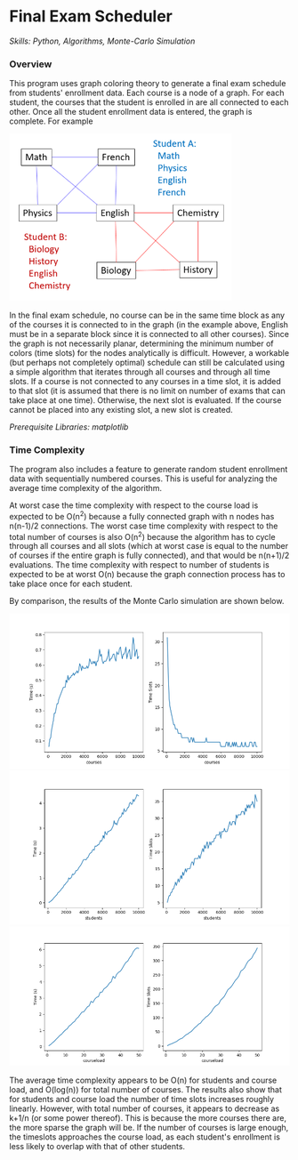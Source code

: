 # Final Exam Scheduler
*Skills: Python, Algorithms, Monte-Carlo Simulation*

### Overview
This program uses graph coloring theory to generate a final exam schedule from students' enrollment data. Each course is a node of a graph. For each student, the courses that the student is enrolled in are all connected to each other. Once all the student enrollment data is entered, the graph is complete. For example

<img src="images/FinalExamFigure.png" width="400">

In the final exam schedule, no course can be in the same time block as any of the courses it is connected to in the graph (in the example above, English must be in a separate block since it is connected to all other courses). Since the graph is not necessarily planar, determining the minimum number of colors (time slots) for the nodes analytically is difficult. However, a workable (but perhaps not completely optimal) schedule can still be calculated using a simple algorithm that iterates through all courses and through all time slots. If a course is not connected to any courses in a time slot, it is added to that slot (it is assumed that there is no limit on number of exams that can take place at one time). Otherwise, the next slot is evaluated. If the course cannot be placed into any existing slot, a new slot is created.

*Prerequisite Libraries: matplotlib*

### Time Complexity
The program also includes a feature to generate random student enrollment data with sequentially numbered courses. This is useful for analyzing the average time complexity of the algorithm. 

At worst case the time complexity with respect to the course load is expected to be O(n<sup>2</sup>) because a fully connected graph with n nodes has n(n-1)/2 connections. The worst case time complexity with respect to the total number of courses is also O(n<sup>2</sup>) because the algorithm has to cycle through all courses and all slots (which at worst case is equal to the number of courses if the entire graph is fully connected), and that would be n(n+1)/2 evaluations. The time complexity with respect to number of students is expected to be at worst O(n) because the graph connection process has to take place once for each student.

By comparison, the results of the Monte Carlo simulation are shown below.

<img src="images/Exams1.png" width="700">
<img src="images/Exams2.png" width="700">
<img src="images/Exams3.png" width="700">

The average time complexity appears to be O(n) for students and course load, and O(log(n)) for total number of courses.
The results also show that for students and course load the number of time slots increases roughly linearly. However, with total number of courses, it appears to decrease as k+1/n (or some power thereof). This is because the more courses there are, the more sparse the graph will be. If the number of courses is large enough, the timeslots approaches the course load, as each student's enrollment is less likely to overlap with that of other students.
